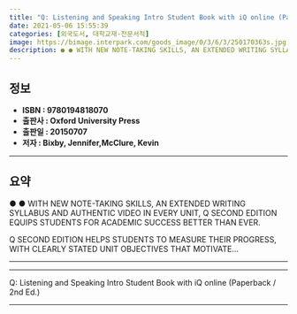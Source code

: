 ```yaml
---
title: "Q: Listening and Speaking Intro Student Book with iQ online (Paperback / 2nd Ed.)"
date: 2021-05-06 15:55:39
categories: [외국도서, 대학교재-전문서적]
image: https://bimage.interpark.com/goods_image/0/3/6/3/250170363s.jpg
description: ● ● WITH NEW NOTE-TAKING SKILLS, AN EXTENDED WRITING SYLLABUS AND AUTHENTIC VIDEO IN EVERY UNIT, Q SECOND EDITION EQUIPS STUDENTS FOR ACADEMIC SUCCESS BETTER
---
```


## **정보**

- **ISBN : 9780194818070**
- **출판사 : Oxford University Press**
- **출판일 : 20150707**
- **저자 : Bixby, Jennifer,McClure, Kevin**

------



## **요약**

●  ●  WITH NEW NOTE-TAKING SKILLS, AN EXTENDED WRITING SYLLABUS AND AUTHENTIC VIDEO IN EVERY UNIT, Q SECOND EDITION EQUIPS STUDENTS FOR ACADEMIC SUCCESS BETTER THAN EVER.

Q SECOND EDITION HELPS STUDENTS TO MEASURE THEIR PROGRESS, WITH CLEARLY STATED UNIT OBJECTIVES THAT MOTIVATE... 

------



------


Q: Listening and Speaking Intro Student Book with iQ online (Paperback / 2nd Ed.) 

------



